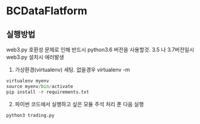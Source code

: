 # BCDataFlatform

## 실행방법

web3.py 호환성 문제로 인해 반드시 python3.6 버전을 사용할것. 3.5 나 3.7버전일시 web3.py 설치시 에러발생

1. 가상환경(virtualenv) 세팅. 없을경우 virtualenv -m 

```python
virtualenv myenv
source myenv/bin/activate
pip install -r requirements.txt
```

2. 파이썬 코드에서 실행하고 싶은 모듈 주석 처리 푼 다음 실행

```python
python3 trading.py
```
